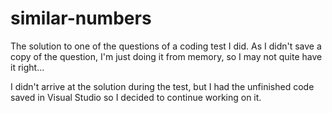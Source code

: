 # similar-numbers

The solution to one of the questions of a coding test I did. As I didn't save a copy of the question, I'm just doing it from memory, so I may not quite have it right... 

I didn't arrive at the solution during the test, but I had the unfinished code saved in Visual Studio so I decided to continue working on it.